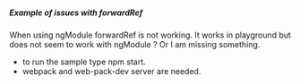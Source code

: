##### Example of issues with forwardRef 

When using ngModule forwardRef is not working. It works in playground but does not seem to work with ngModule ? Or I am missing something. 

- to run the sample type npm start. 
- webpack and web-pack-dev server are needed. 

